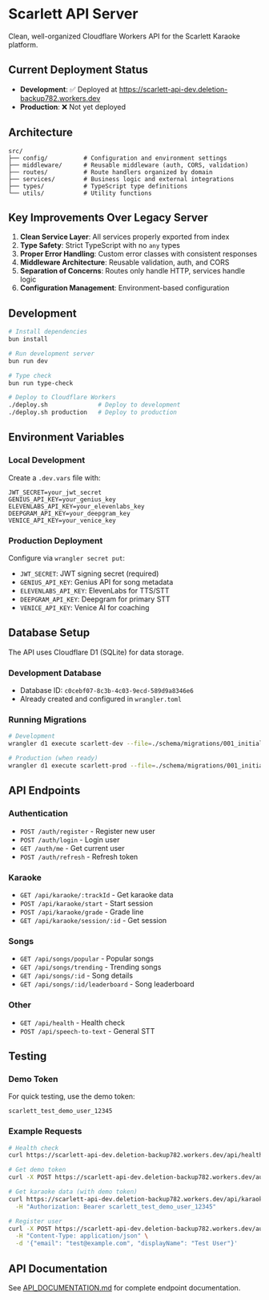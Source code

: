 # Scarlett API Server

Clean, well-organized Cloudflare Workers API for the Scarlett Karaoke platform.

## Current Deployment Status

- **Development**: ✅ Deployed at https://scarlett-api-dev.deletion-backup782.workers.dev
- **Production**: ❌ Not yet deployed

## Architecture

```
src/
├── config/          # Configuration and environment settings
├── middleware/      # Reusable middleware (auth, CORS, validation)
├── routes/          # Route handlers organized by domain
├── services/        # Business logic and external integrations
├── types/           # TypeScript type definitions
└── utils/           # Utility functions
```

## Key Improvements Over Legacy Server

1. **Clean Service Layer**: All services properly exported from index
2. **Type Safety**: Strict TypeScript with no `any` types
3. **Proper Error Handling**: Custom error classes with consistent responses
4. **Middleware Architecture**: Reusable validation, auth, and CORS
5. **Separation of Concerns**: Routes only handle HTTP, services handle logic
6. **Configuration Management**: Environment-based configuration

## Development

```bash
# Install dependencies
bun install

# Run development server
bun run dev

# Type check
bun run type-check

# Deploy to Cloudflare Workers
./deploy.sh              # Deploy to development
./deploy.sh production   # Deploy to production
```

## Environment Variables

### Local Development
Create a `.dev.vars` file with:
```env
JWT_SECRET=your_jwt_secret
GENIUS_API_KEY=your_genius_key
ELEVENLABS_API_KEY=your_elevenlabs_key
DEEPGRAM_API_KEY=your_deepgram_key
VENICE_API_KEY=your_venice_key
```

### Production Deployment
Configure via `wrangler secret put`:

- `JWT_SECRET`: JWT signing secret (required)
- `GENIUS_API_KEY`: Genius API for song metadata
- `ELEVENLABS_API_KEY`: ElevenLabs for TTS/STT
- `DEEPGRAM_API_KEY`: Deepgram for primary STT
- `VENICE_API_KEY`: Venice AI for coaching

## Database Setup

The API uses Cloudflare D1 (SQLite) for data storage.

### Development Database
- Database ID: `c0cebf07-8c3b-4c03-9ecd-589d9a8346e6`
- Already created and configured in `wrangler.toml`

### Running Migrations
```bash
# Development
wrangler d1 execute scarlett-dev --file=./schema/migrations/001_initial.sql --env=development

# Production (when ready)
wrangler d1 execute scarlett-prod --file=./schema/migrations/001_initial.sql --env=production
```

## API Endpoints

### Authentication
- `POST /auth/register` - Register new user
- `POST /auth/login` - Login user
- `GET /auth/me` - Get current user
- `POST /auth/refresh` - Refresh token

### Karaoke
- `GET /api/karaoke/:trackId` - Get karaoke data
- `POST /api/karaoke/start` - Start session
- `POST /api/karaoke/grade` - Grade line
- `GET /api/karaoke/session/:id` - Get session

### Songs
- `GET /api/songs/popular` - Popular songs
- `GET /api/songs/trending` - Trending songs
- `GET /api/songs/:id` - Song details
- `GET /api/songs/:id/leaderboard` - Song leaderboard

### Other
- `GET /api/health` - Health check
- `POST /api/speech-to-text` - General STT

## Testing

### Demo Token
For quick testing, use the demo token:
```
scarlett_test_demo_user_12345
```

### Example Requests

```bash
# Health check
curl https://scarlett-api-dev.deletion-backup782.workers.dev/api/health

# Get demo token
curl -X POST https://scarlett-api-dev.deletion-backup782.workers.dev/auth/demo

# Get karaoke data (with demo token)
curl https://scarlett-api-dev.deletion-backup782.workers.dev/api/karaoke/ed-sheeran/shape-of-you \
  -H "Authorization: Bearer scarlett_test_demo_user_12345"

# Register user
curl -X POST https://scarlett-api-dev.deletion-backup782.workers.dev/auth/register \
  -H "Content-Type: application/json" \
  -d '{"email": "test@example.com", "displayName": "Test User"}'
```

## API Documentation

See [API_DOCUMENTATION.md](./API_DOCUMENTATION.md) for complete endpoint documentation.